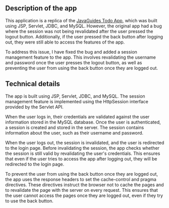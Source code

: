 

## Description of the app

This application is a replica of the [JavaGuides Todo App](https://www.javaguides.net/2019/10/build-todo-app-using-jsp-servlet-jdbc-and-mysql.html), which was built using JSP, Servlet, JDBC, and MySQL. However, the original app had a bug where the session was not being revalidated after the user pressed the logout button. Additionally, if the user pressed the back button after logging out, they were still able to access the features of the app. 

To address this issue, I have fixed the bug and added a session management feature to the app. This involves revalidating the username and password once the user presses the logout button, as well as preventing the user from using the back button once they are logged out.

## Technical details

The app is built using JSP, Servlet, JDBC, and MySQL. The session management feature is implemented using the HttpSession interface provided by the Servlet API. 

When the user logs in, their credentials are validated against the user information stored in the MySQL database. Once the user is authenticated, a session is created and stored in the server. The session contains information about the user, such as their username and password.

When the user logs out, the session is invalidated, and the user is redirected to the login page. Before invalidating the session, the app checks whether the session is still valid by revalidating the user's credentials. This ensures that even if the user tries to access the app after logging out, they will be redirected to the login page.

To prevent the user from using the back button once they are logged out, the app uses the response headers to set the cache-control and pragma directives. These directives instruct the browser not to cache the pages and to revalidate the page with the server on every request. This ensures that the user cannot access the pages once they are logged out, even if they try to use the back button.
